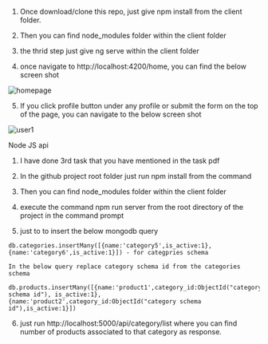 1) Once download/clone this repo, just give npm install from the client folder.

2) Then you can find node_modules folder within the client folder

3) the thrid step just give ng serve within the client folder

4) once navigate to http://localhost:4200/home, you can find the below screen shot


![homepage](https://user-images.githubusercontent.com/58880555/73591985-3262f100-451b-11ea-8367-ac1454efa4c9.png)

5) If you click profile button under any profile or submit the form on the top of the page, you can navigate to the below screen shot

![user1](https://user-images.githubusercontent.com/58880555/73591986-35f67800-451b-11ea-9d0b-88d8a815a85e.png)


Node JS api

  1) I have done 3rd task that you have mentioned in the task pdf
  
  2) In the github project root folder just run npm install from the command 
  
  3) Then you can find node_modules folder within the client folder
  
  4) execute the command npm run server from the root directory of the project in the command prompt
  
  5) just to to insert the below mongodb query
  
    db.categories.insertMany([{name:'category5',is_active:1},{name:'category6',is_active:1}]) - for categpries schema
    
    In the below query replace category schema id from the categories schema
    
    db.products.insertMany([{name:'product1',category_id:ObjectId("category schema id"), is_active:1},{name:'product2',category_id:ObjectId("category schema id"),is_active:1}])
    
    
  6) just run http://localhost:5000/api/category/list where you can find number of products associated to that category as response.
